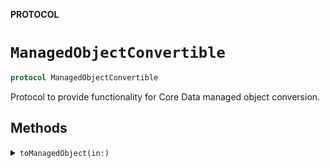 **PROTOCOL**

# `ManagedObjectConvertible`

```swift
protocol ManagedObjectConvertible
```

Protocol to provide functionality for Core Data managed object conversion.

## Methods
<details><summary markdown="span"><code>toManagedObject(in:)</code></summary>

```swift
func toManagedObject(in context: NSManagedObjectContext) -> ManagedObject?
```

Converts a conforming instance to a managed object instance.

- Parameter context: The managed object context to use.
- Returns: The converted managed object instance.

#### Parameters

| Name | Description |
| ---- | ----------- |
| context | The managed object context to use. |

</details>
